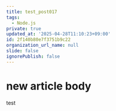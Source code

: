 ```yaml
---
title: test_post017
tags:
  - Node.js
private: true
updated_at: '2025-04-28T11:10:23+09:00'
id: 2f140b80e7f3751b9c22
organization_url_name: null
slide: false
ignorePublish: false
---
```

# new article body
test
